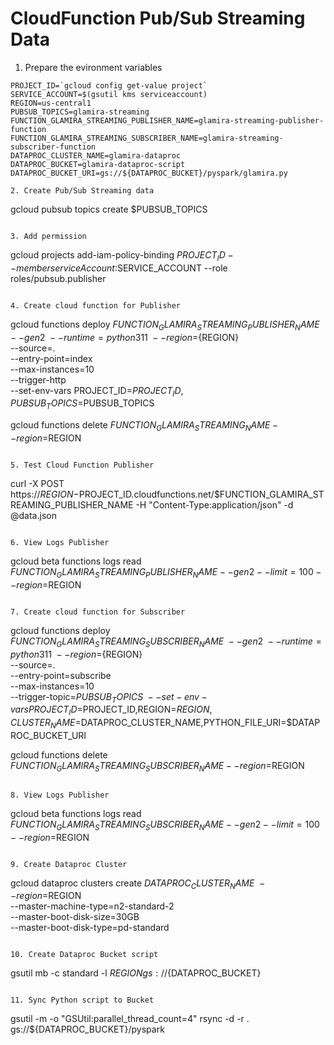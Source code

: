 # CloudFunction Pub/Sub Streaming Data

1. Prepare the evironment variables
```
PROJECT_ID=`gcloud config get-value project`
SERVICE_ACCOUNT=$(gsutil kms serviceaccount)
REGION=us-central1
PUBSUB_TOPICS=glamira-streaming
FUNCTION_GLAMIRA_STREAMING_PUBLISHER_NAME=glamira-streaming-publisher-function
FUNCTION_GLAMIRA_STREAMING_SUBSCRIBER_NAME=glamira-streaming-subscriber-function
DATAPROC_CLUSTER_NAME=glamira-dataproc
DATAPROC_BUCKET=glamira-dataproc-script
DATAPROC_BUCKET_URI=gs://${DATAPROC_BUCKET}/pyspark/glamira.py

2. Create Pub/Sub Streaming data
```
gcloud pubsub topics create $PUBSUB_TOPICS
```

3. Add permission
```
gcloud projects add-iam-policy-binding $PROJECT_ID --member serviceAccount:$SERVICE_ACCOUNT --role roles/pubsub.publisher
```

4. Create cloud function for Publisher
```
gcloud functions deploy ${FUNCTION_GLAMIRA_STREAMING_PUBLISHER_NAME} \
--gen2 \
--runtime=python311 \
--region=${REGION} \
--source=. \
--entry-point=index \
--max-instances=10 \
--trigger-http \
--set-env-vars PROJECT_ID=$PROJECT_ID,PUBSUB_TOPICS=$PUBSUB_TOPICS

gcloud functions delete ${FUNCTION_GLAMIRA_STREAMING_NAME} --region=$REGION
```

5. Test Cloud Function Publisher
```
curl -X POST https://$REGION-$PROJECT_ID.cloudfunctions.net/$FUNCTION_GLAMIRA_STREAMING_PUBLISHER_NAME -H "Content-Type:application/json" -d @data.json
```

6. View Logs Publisher
```
gcloud beta functions logs read $FUNCTION_GLAMIRA_STREAMING_PUBLISHER_NAME --gen2 --limit=100 --region=$REGION
```

7. Create cloud function for Subscriber
```
gcloud functions deploy ${FUNCTION_GLAMIRA_STREAMING_SUBSCRIBER_NAME} \
--gen2 \
--runtime=python311 \
--region=${REGION} \
--source=. \
--entry-point=subscribe \
--max-instances=10 \
--trigger-topic=$PUBSUB_TOPICS \
--set-env-vars PROJECT_ID=$PROJECT_ID,REGION=$REGION,CLUSTER_NAME=$DATAPROC_CLUSTER_NAME,PYTHON_FILE_URI=$DATAPROC_BUCKET_URI

gcloud functions delete ${FUNCTION_GLAMIRA_STREAMING_SUBSCRIBER_NAME} --region=$REGION
```

8. View Logs Publisher
```
gcloud beta functions logs read $FUNCTION_GLAMIRA_STREAMING_SUBSCRIBER_NAME --gen2 --limit=100 --region=$REGION
```

9. Create Dataproc Cluster
```
gcloud dataproc clusters create $DATAPROC_CLUSTER_NAME \
--region=$REGION \
--master-machine-type=n2-standard-2 \
--master-boot-disk-size=30GB \
--master-boot-disk-type=pd-standard
```

10. Create Dataproc Bucket script
```
gsutil mb -c standard -l ${REGION} gs://${DATAPROC_BUCKET}
```

11. Sync Python script to Bucket
```
gsutil -m -o "GSUtil:parallel_thread_count=4" rsync -d -r . gs://${DATAPROC_BUCKET}/pyspark
```